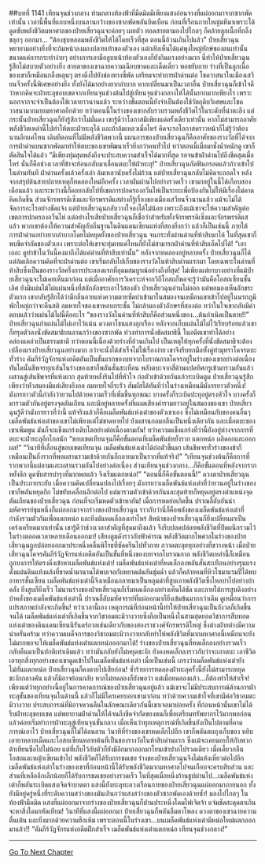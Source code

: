 ##บทที่ 1141 เทียนจุนช่วงกลาง
ท่ามกลางท้องฟ้าที่มืดมิดมีเพียงแสงอ่อนจางที่แผ่ออกมาจากซากพัดเท่านั้น เวลานี้พื้นที่แถบหนึ่งบนลานกว้างของซากพัดพลันบิดเบือน ก่อนที่เรือนกายใหญ่มหึมาเพราะได้ดูดซับพลังชีวิตมหาศาลของป๋ายเสี่ยวฉุนจะค่อยๆ เผยตัว
ทอดสายตามองไปไกลๆ ก็คล้ายลูกเนื้อที่กลิ้งขลุกๆ ออกมา...
“ต้องชุบหลอมพลังชีวิตให้ได้โดยเร็วที่สุด ตอนนี้อ้วนเกินไปแล้ว” ป๋ายเสี่ยวฉุนพยายามอย่างยิ่งที่จะก้มหน้าลงมองปลายเท้าของตัวเอง แต่กลับเห็นได้แค่พุงใหญ่ยักษ์ของตนเท่านั้น ขนาดแค่การกระทำง่ายๆ อย่างการเอามือลูบหน้าท้องตัวเองก็ยังกินแรงอย่างมาก นี่ทำให้ป๋ายเสี่ยวฉุนรู้สึกไม่สบายตัวอย่างยิ่ง
สายตาของเขาฉายความเฉียบขาดและเด็ดเดี่ยว พอขยับกาย ร่างที่เป็นลูกเนื้อของเขาก็เหมือนกลิ้งหลุนๆ ตรงดิ่งไปยังช่องทางซี่พัด เตรียมจะทำการฝ่าด่านต่อ
โชควาสนาในเมืองเสวียนจิ่วครั้งนี้พิเศษอย่างยิ่ง ทั้งยังได้มาอย่างยากลำบาก หากเปลี่ยนมาเป็นเวลาอื่น ป๋ายเสี่ยวฉุนก็เข้าใจดีว่าหากคิดจะฝ่าทะลุขอบเขตจากเทียนจุนช่วงต้นไปสู่เทียนจุนช่วงกลางให้ได้นั้นยากมากเพียงไร เพราะนอกจากจะจำเป็นต้องใช้เวลายาวนานแล้ว ระหว่างขั้นตอนนี้ยังจำเป็นต้องใช้วัตถุดิบวิเศษและโชควาสนามากมายมหาศาลอีกด้วย
ทว่าตอนนี้ในร่างของเขากลับรวบรวมพลังชีวิตไว้ในระดับที่น่าตะลึง แต่กระนั้นป๋ายเสี่ยวฉุนก็ยังรู้สึกว่าไม่มั่นคง เขารู้ดีว่าโอกาสมีเพียงแค่ครั้งเดียวเท่านั้น หากไม่สามารถอาศัยพลังชีวิตเหล่านี้ไปทำให้ตบะฝ่าทะลุได้ และถ้าล้มเหลวเมื่อไหร่ คิดจะรอโอกาสคราวหน้าก็ไม่รู้ว่าต้องนานอีกแค่ไหน
เดิมทีตอนที่ไม่มีพลังชีวิตพวกนี้ แผนการของป๋ายเสี่ยวฉุนก็คืออาศัยของรางวัลที่ได้จากการฝ่าด่านบนซากพัดมาทำให้ตบะของเขาพัฒนาเร็วยิ่งกว่าคนทั่วไป ทว่าตอนนี้เมื่อมาชั่งน้ำหนักดู เขาก็ตัดสินใจได้แล้ว
“มีเพียงทุ่มสุดพลังถึงจะประสบความสำเร็จได้มากที่สุด รอจนข้าฝ่าด่านไปถึงขีดสุดเมื่อไหร่ นั่นก็คือช่วงเวลาที่ข้าจะย้อนกลับมาเลื่อนตบะให้ฝ่าทะลุ!” ป๋ายเสี่ยวฉุนกัดฟันกรอดแล้วก้าวเข้าไปในด่านทันที
ฝ่าด่านครั้งแล้วครั้งเล่า ล้มเหลวนับครั้งไม่ถ้วน แต่ป๋ายเสี่ยวฉุนกลับไม่คิดจะถอดใจ หลังจากสรุปต้นสายปลายเหตุก็ทดลองใหม่อีกครั้ง เวลาผันผ่านไปอย่างรวดเร็ว เขามาอยู่ในนี้ได้เกือบสองเดือนแล้ว และระหว่างนี้ก็คอยกลับไปที่เขตการปกครองอวิ๋นไห่เป็นระยะเพื่อป้องกันไม่ให้มีเรื่องไม่คาดคิดเกิดขึ้น
ส่วนจักรพรรดิเซิ่งและจักรพรรดิแสต่างก็รู้เรื่องของเมืองเสวียนจิ่วนานแล้ว แม้จะไม่ได้จัดการอะไรอย่างชัดแจ้ง แต่ป๋ายเสี่ยวฉุนกลับวางใจลงได้ไม่น้อย เพราะถึงแม้เขาจะให้ความสำคัญต่อเขตการปกครองอวิ๋นไห่ แต่อย่างไรเสียป๋ายเสี่ยวฉุนก็เชื่อว่าสำหรับทั้งจักรพรรดิเซิ่งและจักรพรรดิแสแล้ว พวกเขาต้องให้ความสำคัญกับถิ่นฐานในดินแดนเซียนแห่งที่สองยิ่งกว่า
แล้วก็เป็นเช่นนี้ ภายใต้การฝ่าด่านอย่างยากลำบากโดยไม่หยุดยั้งของป๋ายเสี่ยวฉุน จนกระทั่งผ่านด่านที่ห้าสิบมาได้ ในที่สุดเขาก็พบขีดจำกัดของตัวเอง เพราะต่อให้เขาจะทุ่มเทแค่ไหนก็ยังไม่สามารถฝ่าด่านที่ห้าสิบเอ็ดไปได้!
“เอาเถอะ ดูท่าข้าในวันนี้คงมาถึงได้แค่ด่านที่ห้าสิบเท่านั้น” หลังจากทดลองอยู่หลายครั้ง ป๋ายเสี่ยวฉุนก็ได้แต่ล้มเลิกความคิดที่จะฝ่าด่านต่อ เขาเริ่มกลับไปเก็บของรางวัลในห้าสิบด่านแรกมา โดยเฉพาะในด่านที่ห้าสิบซึ่งเป็นของรางวัลครึ่งการประลองแรกที่อุดมสมบูรณ์อย่างถึงที่สุด!
ไม่เพียงแต่ยาบางอย่างที่แม้ป๋ายเสี่ยวฉุนจะไม่เคยเห็นมาก่อน แต่เมื่ออาศัยการวิเคราะห์จากวิถีโอสถก็พอจะรู้ว่ามันคือโอสถเซียนชั้นเลิศ ยังมีแผ่นไม้ไผ่แผ่นหนึ่งที่สลักอักขระเอาไว้สองตัว ป๋ายเสี่ยวฉุนอ่านไม่ออก แต่พอมองเห็นอักขระตัวแรก เขากลับรู้สึกได้ว่ามีกลิ่นอายแห่งความตายซัดบ่าเข้ามาในสมองจนเหมือนเขาเข้าไปอยู่ในนรกภูมิ
พักใหญ่กว่าจะคืนสติ ลมหายใจของเขาหอบกระชั้น ไม่กล้ามองตัวอักษรที่สองต่อ ทว่าในใจเขากลับมีคำตอบแล้วว่าแผ่นไม้ไผ่นี้คืออะไร
“ของรางวัลในด่านที่ห้าสิบก็คือส่วนหนึ่งของ...ต้นกำเนิดเป็นตาย!!” ป๋ายเสี่ยวฉุนกำแผ่นไม้ไผ่เอาไว้แน่น ดวงตาโชนแสงลุกเรือง หลังจากเก็บแผ่นไม้ไผ่ไว้เรียบร้อยแล้วเขาก็ทรุดตัวลงนั่งขัดสมาธิบนลานกว้างของซากพัด ท่วงท่าการนั่งขัดสมาธินี้ ในอดีตเขาทำได้อย่างคล่องแคล่วเป็นธรรมชาติ ทว่าตอนนี้เนื่องด้วยร่างที่อ้วนเกินไป เป็นเหตุให้ทุกครั้งที่นั่งขัดสมาธิจะต้องเปลืองแรงป๋ายเสี่ยวฉุนอย่างมาก
กว่าจะนั่งได้สำเร็จไม่ใช่เรื่องง่าย เขาจึงรีบยกมือทั้งคู่ทำมุทราโคจรตบะทั่วร่าง คัมภีร์วัฏจักรแห่งอดีตอันเป็นขั้นแรกของบทจากโบราณกาลโคจรอยู่ในร่างของเขาอย่างต่อเนื่อง ทันใดนั้นชีพจรทุกเส้นในร่างของเขาก็พลันสั่นสะเทือน พลังตบะจากสี่ด้านแปดทิศกรูเข้ามารวมกันแล้วผสานสู่เส้นชีพจรที่แห้งผาก สุดท้ายหลั่งรินไปที่หัวใจ ก่อตัวเข้าด้วยกันแล้วระเบิดตูม ป๋ายเสี่ยวฉุนรู้สึกเพียงว่าหัวสมองมีแต่เสียงอึงอล ลมหายใจถี่ระรัว สัมผัสได้ทันทีว่าในร่างเหมือนมีมังกรยาวตัวหนึ่ง!
มังกรยาวตัวนี้กำลังว่ายวนไปด้วยความเร็วที่เพิ่มขึ้นทุกขณะ บางครั้งก็ระเบิดปะทุอยู่ตรงหัวใจ บางครั้งก็มารวมตัวกันอยู่ตรงจุดตันเถียน และมีอยู่หลายครั้งที่แผดเสียงคำรามยาวอยู่ในสมองของเขา
ป๋ายเสี่ยวฉุนรู้ดีว่ามังกรยาวที่ว่านี้ แท้จริงแล้วก็คือเมล็ดพันธ์แห่งเต๋าของตัวเขาเอง ซึ่งไม่เหมือนกับของคนอื่นๆ เมล็ดพันธ์แห่งเต๋าของเขาไม่เพียงแต่ไม่ขาดหายไป ยังผสานกลมกลืนเป็นหนึ่งเดียวกัน และเมื่อตบะของเขาเพิ่มพูน มันก็จะแข็งแกร่งเติบโตอย่างต่อเนื่องตามกัน!
ทว่าความแข็งแกร่งที่ว่านี้ยังอยู่ห่างจากการที่ตบะจะฝ่าทะลุอีกไกลนัก
“ขอบเขตเทียนจุนก็คือขั้นตอนที่เมล็ดพันธ์หยั่งราก แตกหน่อ ผลิดอกและออกผล!”
“วินาทีที่เลื่อนสู่ขอบเขตเทียนจุน เมล็ดพันธ์แห่งเต๋าได้ก่อตัวขึ้นมา เส้นชีพจรทั่วร่างของข้าก็เหมือนเป็นกิ่งรากที่พอผสานรวมเข้าด้วยกันก็กลายมาเป็นรากที่แท้จริง!”
“เทียนจุนช่วงต้นก็คือการที่รากพวกนี้แผ่ลามและผสานรวมกันไปอย่างต่อเนื่อง ส่วนเทียนจุนช่วงกลาง...ก็คือขั้นตอนที่หลังจากรากหยั่งลึก ดูดซับสารบำรุงที่มากพอแล้ว จึงเริ่มแตกหน่อ!”
“ตอนนี้ก็คือขั้นตอนนี้!” ดวงตาป๋ายเสี่ยวฉุนเป็นประกายระยับ เมื่อความคิดเปลี่ยนแปลงไปเรื่อยๆ มังกรยาวเมล็ดพันธ์แห่งเต๋าที่ว่ายวนอยู่ในร่างของเขาก็พลันหยุดกึก ไม่ขยับเคลื่อนอีกต่อไป แต่มารวมตัวเข้าด้วยกันและสุดท้ายก็หยุดอยู่ตรงตำแหน่งจุดตันเถียนของป๋ายเสี่ยวฉุน ก่อนที่จะเริ่มหดตัวเข้าหากัน!
เมื่อการหดย่อเกิดขึ้น ปราณลี้ลับอันน่ามหัศจรรย์ขุมหนึ่งก็แผ่ออกมาจากร่างของป๋ายเสี่ยวฉุน ราวกับว่านี่ก็คือพลังของเมล็ดพันธ์แห่งเต๋าที่กำลังรวมตัวกันเพื่อแตกหน่อ และยิ่งมันหดเล็กลงเท่าไหร่ สีหน้าของป๋ายเสี่ยวฉุนก็ยิ่งเปลี่ยนมาเป็นเคร่งเครียดมากเท่านั้น เขารู้ดีว่าช่วงเวลาสำคัญที่สุดมาถึงแล้ว จึงรีบปลดปล่อยพลังชีวิตที่ปิดผนึกรวมไว้ในร่างตลอดเวลาหลายเดือนออกมา!
เสียงตูมดังราวกับฟ้าคำรณ พลังชีวิตมากไพศาลในร่างของป๋ายเสี่ยวฉุนถูกปล่อยออกมาประหนึ่งคลื่นพิโรธที่ซัดครืนไปทั่วกาย กวาดตะลุยทุกอย่างที่ขวางหน้า
เมื่อป๋ายเสี่ยวฉุนโคจรคัมภีร์วัฏจักรแห่งอดีตอันเป็นขั้นที่หนึ่งของบทจากโบราณกาล พลังชีวิตเหล่านี้ก็เหมือนถูกบงการให้ตรงดิ่งเข้าหาเมล็ดพันธ์แห่งเต๋า!
เมล็ดพันธ์แห่งเต๋าที่หดเล็กลงพลันสั่นสะเทือนอย่างรุนแรง ดั่งแผ่นดินแห้งแล้งที่ขาดน้ำมานานได้พบเจอกับหยาดฝนอันชุ่มฉ่ำ แล้วก็คล้ายคนที่หิวโซมาแรมปีได้พบอาหารชั้นเซียน เมล็ดพันธ์แห่งเต๋านี้จึงเหมือนกลายมาเป็นหลุมดำที่สูบเอาพลังชีวิตซึ่งไหลบ่าไปอย่างบ้าคลั่ง
ยิ่งสูบก็ยิ่งเร็ว ไม่นานร่างของป๋ายเสี่ยวฉุนก็เริ่มหดเล็กลงอย่างเห็นได้ชัด และภายใต้การสูบดึงอย่างบ้าคลั่งของเมล็ดพันธ์แห่งเต๋านี้ ปราณลี้ลับมหัศจรรย์ที่แผ่ออกมาก็ยิ่งเข้มข้นมากกว่าเดิม
ดูเหมือนว่าการแปรสภาพกำลังจะเกิดขึ้น!
ทว่าเวลานี้เอง เหตุการณ์ที่ก่อนหน้านี้ทำให้ป๋ายเสี่ยวฉุนเป็นกังวลก็เกิดขึ้นจนได้ เมล็ดพันธ์แห่งเต๋าที่เกิดขึ้นจากวิชาอมตะมิวางวายซึ่งถือเป็นหนึ่งในสามสุดยอดวิชาการสืบทอดแห่งเต๋าของดินแดนเซียนนิรันดร์กาลเช่นเดียวกับของสองราชวงศ์จักรพรรดิใหญ่ ซึ่งต่างฝ่ายต่างมีความน่าครั่นคร้าม ทว่าความเผด็จการของวิชาอมตะมิวางวายกลับทำให้พลังชีวิตที่มากมหาศาลนี้เหมือนจะยังไม่มากพอจะให้เมล็ดพันธ์แห่งเต๋าแตกหน่อออกมาได้!
ร่างของป๋ายเสี่ยวฉุนที่หดเล็กลงอย่างรวดเร็วกลับคืนมาเป็นปกติเท่าเดิมแล้ว ทว่ามันกลับยังไม่หยุดชะงัก ยังคงหดเล็กลงราวกับว่าจะเอาตบะ เอาชีวิต เอาทุกสิ่งทุกอย่างของเขาดูดเข้าไปในเมล็ดพันธ์แห่งเต๋า เมื่อเป็นเช่นนี้ เกรงว่าเมล็ดพันธ์แห่งเต๋ายังไม่ทันแตกหน่อ ป๋ายเสี่ยวฉุนก็คงตายไปเสียก่อน!
ซ้ำร้ายการทดลองฝ่าทะลุครั้งนี้ยังไม่สามารถหยุดชะงักกลางคัน แล้วก็มิอาจย้อนกลับ หากไม่ทดลองก็ยังพอว่า แต่เมื่อทดลองแล้ว...ก็ต้องทำให้สำเร็จ!
เพียงแต่ว่าทุกอย่างนี้อยู่ในการคาดการณ์ของป๋ายเสี่ยวฉุนอยู่แล้ว แม้เขาจะไม่มีประสบการณ์ด้านการฝ่าทะลุขั้นของเทียนจุนในด้านนี้ แล้วก็ไม่มีใครเคยบอกเขามาก่อน ทว่าด้วยความเข้าใจที่เขามีต่อวิชาอมตะมิวางวาย ประสบการณ์ที่มิอาจหวนคืนในลักษณะเดียวกันนี้เขาเจอมาบ่อยครั้ง ที่ก่อนหน้านั้นเขาไม่ได้รีบฝ่าทะลุขอบเขต แต่พยายามฝ่าด่านให้ได้จนถึงขีดจำกัดของตนก็เพื่อเตรียมทรัพยากรไว้มากพอก่อนแล้วค่อยเริ่มทำการฝ่าทะลุสู่เทียนจุนขั้นกลาง
เมื่อเห็นว่าทุกเหตุการณ์ที่เกิดขึ้นยังเป็นไปตามที่คาดการณ์เอาไว้ ป๋ายเสี่ยวฉุนก็ไม่ได้ลนลาน วินาทีที่ร่างของเขาหดเล็กไปอีก เขาก็พลันตบถุงเก็บของ หยิบเอายาหลายเม็ดและโอสถเซียนหลายต้นที่เป็นของรางวัลในห้าสิบด่านแรก ซึ่งแม้จะเคยมอบให้กับพวกต้าเทียนซือไปไม่น้อย แต่ที่เก็บไว้กับตัวก็ยังมีอีกมากออกมาโยนเข้าปากไปรวดเดียว
เมื่อเคี้ยวกลืนโอสถและหญ้าเซียนเข้าไป พลังชีวิตก็ได้รับการชดเชย ร่างของป๋ายเสี่ยวฉุนจึงไม่แห้งเหี่ยวต่อไปอีก เมล็ดพันธ์แห่งเต๋าในร่างของเขาที่ก่อนหน้านี้ได้รับพลังชีวิตมากมหาศาลไปจนเกือบจะครบสิบส่วน และส่วนที่เหลืออีกเล็กน้อยก็ได้รับการชดเชยอย่างรวดเร็ว ในที่สุดเมื่อหนึ่งก้านธูปผ่านไป...เมล็ดพันธ์แห่งเต๋าก็พลันระเบิดแสงเจิดจ้าบาดตา
แสงนี้ยังทะลุทะลวงเรือนกายของป๋ายเสี่ยวฉุนแผ่ออกมาภายนอก ทั้งยังมีอยู่ครู่หนึ่งที่ระดับความสว่างของมันเกินกว่าแสงสว่างของตัวซากพัดเองด้วยซ้ำ!
มองไปไกลๆ ในท้องฟ้ามืดมิด แสงที่แผ่ออกมาจากร่างของป๋ายเสี่ยวฉุนก็ปานประหนึ่งโคมไฟเจิดจ้า แจ่มชัดสะดุดตาเกินจะหาสิ่งใดมาทัดเทียม!
วินาทีที่แสงนี้แผ่ออกมา ป๋ายเสี่ยวฉุนก็พลันลืมตาโพลง ดวงตาของเขาฉายความตื่นเต้น และยิ่งมากด้วยความฮึกเหิม เพราะตอนนี้ในร่างเขา...บนเมล็ดพันธ์แห่งเต๋ามีหน่อใหม่แตกออกมาแล้ว!!
“คัมภีร์วัฏจักรแห่งอดีตฝึกสำเร็จ เมล็ดพันธ์แห่งเต๋าแตกหน่อ เทียนจุนช่วงกลาง!”


------


[Go To Next Chapter]( ./114.md)